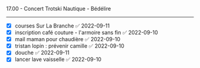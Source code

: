 17.00 - Concert Trotski Nautique - Bédélire

---

- [x] courses Sur La Branche ✅ 2022-09-11
- [x] inscription café couture - l'armoire sans fin ✅ 2022-09-10
- [x] mail maman pour chaudière ✅ 2022-09-10
- [x] tristan lopin : prévenir camille ✅ 2022-09-10
- [x] douche ✅ 2022-09-11
- [x] lancer lave vaisselle ✅ 2022-09-10